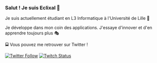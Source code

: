 ### Salut ! Je suis Eclixal 👋

Je suis actuellement étudiant en L3 Informatique à l'Université de Lille 👀

Je développe dans mon coin des applications. J'essaye d'innover et d'en apprendre toujours plus 🎭

🚍 Vous pouvez me retrouver sur Twitter !

[![Twitter Follow](https://img.shields.io/twitter/follow/Eclixal?color=%231DA1F2&label=Follow%20me&logo=Twitter&style=for-the-badge)](https://twitter.com/Eclixal) 
[![Twitch Status](https://img.shields.io/twitch/status/Eclixal?style=for-the-badge)](https://www.twitch.tv/eclixal)

